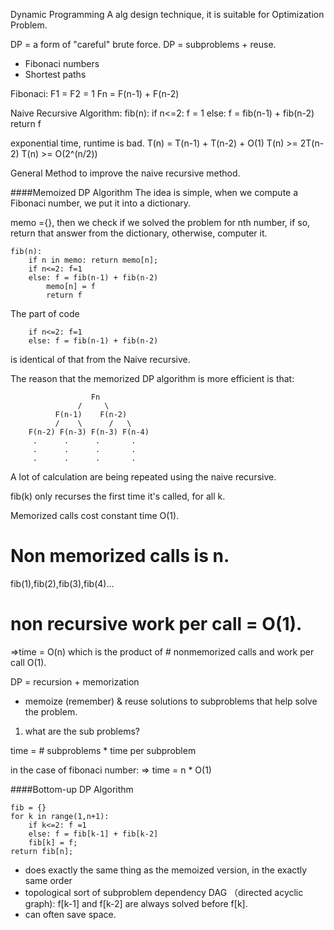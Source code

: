 Dynamic Programming
A alg design technique, it is suitable for Optimization Problem.

DP = a form of "careful" brute force.
DP = subproblems + reuse.


* Fibonaci numbers
* Shortest paths

Fibonaci:
F1 = F2 = 1
Fn = F(n-1) + F(n-2)


Naive Recursive Algorithm:
fib(n):
	if n<=2: f = 1
	else: f = fib(n-1) + fib(n-2)
	return f

exponential time, runtime is bad.
T(n) = T(n-1) + T(n-2) + O(1)
T(n) >= 2T(n-2)
T(n) >= O(2^(n/2))

General Method to improve the naive recursive method.

####Memoized DP Algorithm
The idea is simple, when we compute a Fibonaci number, we put it into a dictionary.

memo ={}, then we check if we solved the problem for nth number, if so, return that answer from the dictionary, otherwise, computer it.

```
fib(n):
	if n in memo: return memo[n];
	if n<=2: f=1
	else: f = fib(n-1) + fib(n-2)
		memo[n] = f
		return f
```

The part of code 
```
	if n<=2: f=1
	else: f = fib(n-1) + fib(n-2)
```
is identical of that from the Naive recursive.

The reason that the memorized DP algorithm is more efficient is that:

```
				  Fn
			   /     \
		  F(n-1)    F(n-2)
		  /    \      /   \
	F(n-2) F(n-3) F(n-3) F(n-4)
	 .      .      .       .
	 .      .      .       .
	 .      .      .       .
```
A lot of calculation are being repeated using the naive recursive.


fib(k) only recurses the first time it's called, for all k.


Memorized calls cost constant time O(1).
# Non memorized calls is n.
fib(1),fib(2),fib(3),fib(4)...
# non recursive work per call = O(1).
=>time = O(n) 
which is the product of # nonmemorized calls and work per call O(1).


DP = recursion + memorization
- memoize (remember) & reuse solutions
to subproblems that help solve the problem.

1. what are the sub problems?

time = # subproblems * time per subproblem

in the case of fibonaci number:
=> time = n * O(1)


####Bottom-up DP Algorithm
```
fib = {}
for k in range(1,n+1):
	if k<=2: f =1
	else: f = fib[k-1] + fib[k-2]
	fib[k] = f;
return fib[n];
```

- does exactly the same thing as the memoized version, in the exactly same order
- topological sort of subproblem dependency DAG （directed acyclic graph):
	f[k-1] and f[k-2] are always solved before f[k].
- can often save space.

